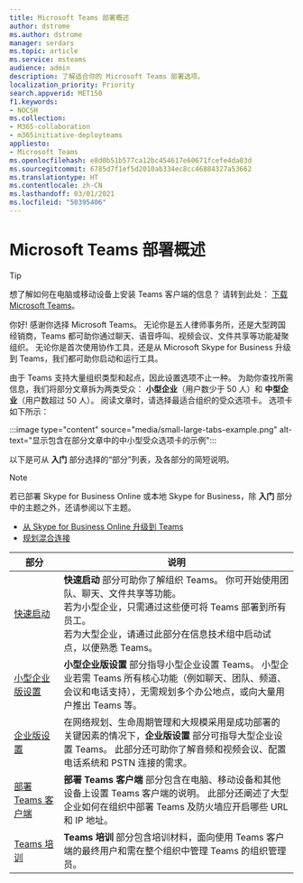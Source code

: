 ```yaml
---
title: Microsoft Teams 部署概述
author: dstrome
ms.author: dstrome
manager: serdars
ms.topic: article
ms.service: msteams
audience: admin
description: 了解适合你的 Microsoft Teams 部署选项。
localization_priority: Priority
search.appverid: MET150
f1.keywords:
- NOCSH
ms.collection:
- M365-collaboration
- m365initiative-deployteams
appliesto:
- Microsoft Teams
ms.openlocfilehash: e8d0b51b577ca12bc454617e60671fcefe4da03d
ms.sourcegitcommit: 6785d7f1ef5d2010ab334ec8cc46884327a53662
ms.translationtype: HT
ms.contentlocale: zh-CN
ms.lasthandoff: 03/01/2021
ms.locfileid: "50395406"
---
```

# <a name="microsoft-teams-deployment-overview"></a>Microsoft Teams 部署概述

> [!TIP]
> 想了解如何在电脑或移动设备上安装 Teams 客户端的信息？ 请转到此处： [下载 Microsoft Teams](https://www.microsoft.com/microsoft-teams/download-app)。

你好! 感谢你选择 Microsoft Teams。 无论你是五人律师事务所，还是大型跨国经销商，Teams 都可助你通过聊天、语音呼叫、视频会议、文件共享等功能凝聚组织。 无论你是首次使用协作工具，还是从 Microsoft Skype for Business 升级到 Teams，我们都可助你启动和运行工具。

由于 Teams 支持大量组织类型和起点，因此设置选项不止一种。 为助你查找所需信息，我们将部分文章拆为两类受众： **小型企业**（用户数少于 50 人）和 **中型企业**（用户数超过 50 人）。 阅读文章时，请选择最适合组织的受众选项卡。 选项卡如下所示：

:::image type="content" source="media/small-large-tabs-example.png" alt-text="显示包含在部分文章中的中小型受众选项卡的示例":::

以下是可从 **入门** 部分选择的“部分”列表，及各部分的简短说明。

> [!NOTE]
> 若已部署 Skype for Business Online 或本地 Skype for Business，除 **入门** 部分中的主题之外，还请参阅以下主题。
>
> - [从 Skype for Business Online 升级到 Teams](upgrade-start-here.md)
> - [规划混合连接](../Skype/SfbHybrid/hybrid/plan-hybrid-connectivity.md)

|部分  |说明  |
|---------|---------|
|[快速启动](get-started-with-teams-quick-start.md)     | **快速启动** 部分可助你了解组织 Teams。 你可开始使用团队、聊天、文件共享等功能。 <br>若为小型企业，只需通过这些便可将 Teams 部署到所有员工。 <br>若为大型企业，请通过此部分在信息技术组中启动试点，以便熟悉 Teams。        |
|[小型企业版设置](deploy-small-business.md)| **小型企业版设置** 部分指导小型企业设置 Teams。 小型企业若需 Teams 所有核心功能（例如聊天、团队、频道、会议和电话支持），无需规划多个办公地点，或向大量用户推出 Teams 等。
|[企业版设置](deploy-enterprise-overview.md)     | 在网络规划、生命周期管理和大规模采用是成功部署的关键因素的情况下，**企业版设置** 部分可指导大型企业设置 Teams。 此部分还可助你了解音频和视频会议、配置电话系统和 PSTN 连接的需求。         |
|[部署 Teams 客户端](get-clients.md)     | **部署 Teams 客户端** 部分包含在电脑、移动设备和其他设备上设置 Teams 客户端的说明。 此部分还阐述了大型企业如何在组织中部署 Teams 及防火墙应开启哪些 URL 和 IP 地址。       |
|[Teams 培训](training-microsoft-teams-landing-page.md)     | **Teams 培训** 部分包含培训材料，面向使用 Teams 客户端的最终用户和需在整个组织中管理 Teams 的组织管理员。        |
